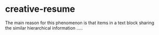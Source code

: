# creative-resume
The main reason for this phenomenon is that items in a text block sharing the similar hierarchical information .....
